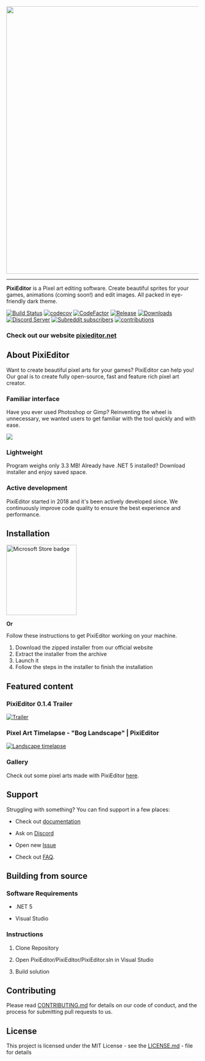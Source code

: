 <img src="https://user-images.githubusercontent.com/25402427/102633463-c1d3bb80-4150-11eb-8262-535e568fa781.png" width="700">

---

**PixiEditor** is a Pixel art editing software. Create beautiful sprites for your games, animations (coming soon!) and edit images. All packed in eye-friendly dark theme.

[![Build Status](https://img.shields.io/azure-devops/build/flabbet/PixiEditor/6/master)](https://dev.azure.com/flabbet/PixiEditor/_build?definitionId=6) 
[![codecov](https://codecov.io/gh/PixiEditor/PixiEditor/branch/master/graph/badge.svg)](https://codecov.io/gh/PixiEditor/PixiEditor)
[![CodeFactor](https://www.codefactor.io/repository/github/pixieditor/pixieditor/badge)](https://www.codefactor.io/repository/github/pixieditor/pixieditor)
[![Release](https://img.shields.io/github/v/release/flabbet/PixiEditor)](https://github.com/flabbet/PixiEditor/releases) 
[![Downloads](https://img.shields.io/github/downloads/PixiEditor/PixiEditor/total)](https://github.com/flabbet/PixiEditor/releases)
[![Discord Server](https://badgen.net/badge/discord/join%20chat/7289DA?icon=discord)](https://discord.gg/qSRMYmq)
[![Subreddit subscribers](https://img.shields.io/reddit/subreddit-subscribers/PixiEditor?label=%20r%2FPixiEditor&logoColor=%23e3002d)](https://reddit.com/r/PixiEditor)
[![contributions](https://img.shields.io/badge/contributions-open-brightgreen)](https://github.com/flabbet/PixiEditor/pulls)

### Check out our website [pixieditor.net](https://pixieditor.net)

## About PixiEditor

Want to create beautiful pixel arts for your games? PixiEditor can help you! Our goal is to create fully open-source, fast and feature rich pixel art creator. 

### Familiar interface

Have you ever used Photoshop or Gimp? Reinventing the wheel is unnecessary, we wanted users to get familiar with the tool quickly and with ease. 

![](https://github.com/flabbet/PixiEditor/blob/master/Screenshot.png)



### Lightweight

Program weighs only 3.3 MB! Already have .NET 5 installed? Download installer and enjoy saved space.

### Active development

PixiEditor started in 2018 and it's been actively developed since. We continuously improve code quality to ensure the best experience and performance.



## Installation

<a href='//www.microsoft.com/store/apps/9NDDRHS8PBRN?cid=storebadge&ocid=badge'><img src='https://developer.microsoft.com/store/badges/images/English_get-it-from-MS.png' alt='Microsoft Store badge' width="184"/></a>

**Or**

Follow these instructions to get PixiEditor working on your machine.

1. Download the zipped installer from our official website
2. Extract the installer from the archive
3. Launch it
4. Follow the steps in the installer to finish the installation


## Featured content

### PixiEditor 0.1.4 Trailer

[![Trailer](https://img.youtube.com/vi/QKnXBUY0Pqk/0.jpg)](https://www.youtube.com/watch?v=QKnXBUY0Pqk)

### Pixel Art Timelapse - "Bog Landscape" | PixiEditor

[![Landscape timelapse](https://img.youtube.com/vi/bzC-wy6HCB8/0.jpg)](https://www.youtube.com/watch?v=bzC-wy6HCB8)

### Gallery

Check out some pixel arts made with PixiEditor [here](https://github.com/PixiEditor/PixiEditor/wiki/Gallery).


## Support

Struggling with something? You can find support in a few places:

* Check out [documentation](https://github.com/flabbet/PixiEditor/wiki)

* Ask on [Discord](https://discord.gg/qSRMYmq)
* Open new [Issue](https://github.com/flabbet/PixiEditor/issues)
* Check out [FAQ](https://github.com/PixiEditor/PixiEditor/wiki/FAQ). 



## Building from source

### Software Requirements

* .NET 5

* Visual Studio

### Instructions

1. Clone Repository

2. Open PixiEditor/PixiEditor/PixiEditor.sln in Visual Studio

3. Build solution

## Contributing 

Please read [CONTRIBUTING.md](https://github.com/flabbet/PixiEditor/blob/master/CONTRIBUTING.md) for details on our code of conduct, and the process for submitting pull requests to us.

## License

This project is licensed under the MIT License - see the [LICENSE.md](https://github.com/flabbet/PixiEditor/blob/master/LICENSE) - file for details
